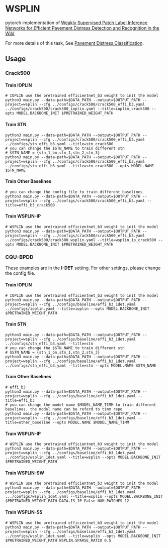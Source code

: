 # WSPLIN
pytorch implementation of [Weakly Supervised Patch Label Inference Networks for Efficient Pavement Distress Detection and Recognition in the Wild](https://arxiv.org/abs/2203.16782)

For more details of this task, See [Pavement Distress Classification](https://github.com/DearCaat/Pavement-Distress-Classification).

## Usage
### Crack500

#### Train IOPLIN

```shell
# IOPLIN use the pretrained efficientnet_b3 weight to init the model
python3 main.py --data-path=$DATA_PATH --output=$OUTPUT_PATH --project=wsplin --cfg ../configs/crack500/crack500_effi_b3.yaml ../configs/crack500/crack500_ioplin.yaml --title=ioplin_crack500 --opts MODEL.BACKBONE_INIT $PRETRAINED_WEIGHT_PATH
```

#### Train STN

```shell
python3 main.py --data-path=$DATA_PATH --output=$OUTPUT_PATH --project=wsplin --cfg ../configs/crack500/crack500_effi_b3.yaml ../configs/stn_effi_b3.yaml --title=stn_crack500
# you can change the $STN_NAME to train different stn
# $STN_NAME = {stn_1_bn,stn_1,stn_2,stn_3}
python3 main.py --data-path=$DATA_PATH --output=$OUTPUT_PATH --project=wsplin --cfg ../configs/crack500/crack500_effi_b3.yaml ../configs/stn_effi_b3.yaml --title=stn_crack500 --opts MODEL.NAME $STN_NAME
```

#### Train Other Baselines

```shell
# you can change the config file to train different baselines
python3 main.py --data-path=$DATA_PATH --output=$OUTPUT_PATH --project=wsplin --cfg ../configs/crack500/crack500_effi_b3.yaml --title=effi_b3_crack500
```

#### Train WSPLIN-IP

```shell
# WSPLIN use the pretrained efficientnet_b3 weight to init the model
python3 main.py --data-path=$DATA_PATH --output=$OUTPUT_PATH --project=wsplin --cfg ../configs/crack500/crack500_effi_b3.yaml ../configs/crack500/crack500_wsplin.yaml --title=wsplin_ip_crack500 --opts MODEL.BACKBONE_INIT $PRETRAINED_WEIGHT_PATH
```

### CQU-BPDD

These examples are in the **I-DET** setting. For other settings, please change the config file.

#### Train IOPLIN

```shell
# IOPLIN use the pretrained efficientnet_b3 weight to init the model
python3 main.py --data-path=$DATA_PATH --output=$OUTPUT_PATH --project=wsplin --cfg ../configs/baseline/effi_b3_1det.yaml ../configs/ioplin.yaml --title=ioplin --opts MODEL.BACKBONE_INIT $PRETRAINED_WEIGHT_PATH
```

#### Train STN

```shell
python3 main.py --data-path=$DATA_PATH --output=$OUTPUT_PATH --project=wsplin --cfg ../configs/baseline/effi_b3_1det.yaml ../configs/stn_effi_b3.yaml --title=stn 
# you can change the $STN_NAME to train different stn
# $STN_NAME = {stn_1_bn,stn_1,stn_2,stn_3}
python3 main.py --data-path=$DATA_PATH --output=$OUTPUT_PATH --project=wsplin --cfg ../configs/baseline/effi_b3_1det.yaml ../configs/stn_effi_b3.yaml --title=stn --opts MODEL.NAME $STN_NAME
```

#### Train Other Baselines

```shell
# effi_b3
python3 main.py --data-path=$DATA_PATH --output=$OUTPUT_PATH --project=wsplin --cfg ../configs/baseline/effi_b3_1det.yaml --title=effi_b3 
# you can change the model name $MODEL_NAME_TIMM to train different baselines. the model name can be referd to timm repo
python3 main.py --data-path=$DATA_PATH --output=$OUTPUT_PATH --project=wsplin --cfg ../configs/baseline/effi_b3_1det.yaml --title=other_baseline --opts MODEL.NAME $MODEL_NAME_TIMM
```

#### Train WSPLIN-IP

```shell
# WSPLIN use the pretrained efficientnet_b3 weight to init the model
python3 main.py --data-path=$DATA_PATH --output=$OUTPUT_PATH --project=wsplin --cfg ../configs/baseline/effi_b3_1det.yaml ../configs/wsplin_1det.yaml --title=wsplin --opts MODEL.BACKBONE_INIT $PRETRAINED_WEIGHT_PATH
```

#### Train WSPLIN-SW

```shell
# WSPLIN use the pretrained efficientnet_b3 weight to init the model
python3 main.py --data-path=$DATA_PATH --output=$OUTPUT_PATH --project=wsplin --cfg ../configs/baseline/effi_b3_1det.yaml .../configs/wsplin_1det.yaml --title=wsplin --opts MODEL.BACKBONE_INIT $PRETRAINED_WEIGHT_PATH DATA.IS_IP False NUM_PATCHES 12
```

#### Train WSPLIN-SS

```shell
# WSPLIN use the pretrained efficientnet_b3 weight to init the model
python3 main.py --data-path=$DATA_PATH --output=$OUTPUT_PATH --project=wsplin --cfg ../configs/baseline/effi_b3_1det.yaml ../configs/wsplin_1det.yaml --title=wsplin --opts MODEL.BACKBONE_INIT $PRETRAINED_WEIGHT_PATH WSPLIN.SPARSE_RATIO 0.5
```
